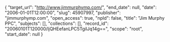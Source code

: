 {
  "target_url": "http://www.jimmurphymp.com/", 
  "end_date": null, 
  "date": "2006-01-01T12:00:00", 
  "slug": 45907997, 
  "publisher": "jimmurphymp.com", 
  "open_access": true, 
  "npld": false, 
  "title": "Jim Murphy PPC", 
  "subjects": [], 
  "collections": [], 
  "record_id": "20060101T120000/ljQHEefanLPC5TgilJq14g==", 
  "scope": "root", 
  "start_date": null
}

